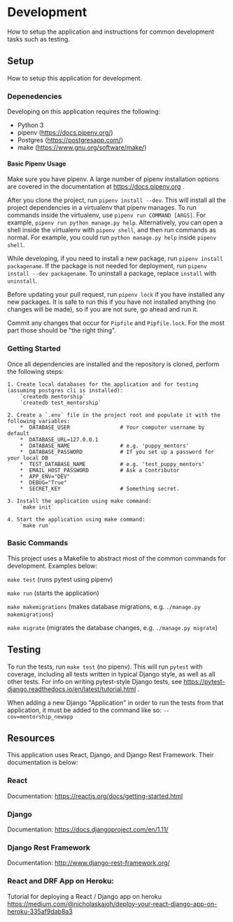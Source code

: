 # Development

How to setup the application and instructions for common development tasks such as testing.

## Setup
How to setup this application for development.

### Depenedencies
Developing on this application requires the following:

*  Python 3
*  pipenv (https://docs.pipenv.org/)
*  Postgres (https://postgresapp.com/)
*  make (https://www.gnu.org/software/make/)

#### Basic Pipenv Usage

Make sure you have pipenv. A large number of pipenv installation options
are covered in the documentation at https://docs.pipenv.org .

After you clone the project, run `pipenv install --dev`. This will install
all the project dependencies in a virtualenv that pipenv manages. To run
commands inside the virtualenv, use `pipenv run COMMAND [ARGS]`. For example,
`pipenv run python manage.py help`. Alternatively, you can open a shell inside
the virtualenv with `pipenv shell`, and then run commands as normal. For
example, you could run `python manage.py help` inside `pipenv shell`.


While developing, if you need to install a new package, run
`pipenv install packagename`. If the package is not needed for deployment, run
`pipenv install --dev packagename`. To uninstall a package, replace `install`
with `uninstall`.

Before updating your pull request, run `pipenv lock` if you have installed
any new packages. It is safe to run this if you have not installed anything
(no changes will be made), so if you are not sure, go ahead and run it.

Commit any changes that occur for `Pipfile` and `Pipfile.lock`. For the most
part those should be "the right thing".

### Getting Started
Once all dependencies are installed and the repository is cloned, perform the following steps:

    1. Create local databases for the application and for testing (assuming postgres cli is installed):
        `createdb mentorship`
        `createdb test_mentorship`

    2. Create a `.env` file in the project root and populate it with the following variables:
        *  DATABASE_USER                # Your computer username by default
        *  DATABASE_URL=127.0.0.1
        *  DATABASE_NAME                # e.g. 'puppy_mentors'
        *  DATABASE_PASSWORD            # If you set up a password for your local DB
        *  TEST_DATABASE_NAME           # e.g. 'test_puppy_mentors'
        *  EMAIL_HOST_PASSWORD          # Ask a Contributor
        *  APP_ENV="DEV"
        *  DEBUG="True"
        *  SECRET_KEY                   # Something secret.

    3. Install the application using make command:
        `make init`

    4. Start the application using make command:
        `make run`

### Basic Commands
This project uses a Makefile to abstract most of the common commands for development.  Examples below:

`make test` (runs pytest using pipenv)

`make run` (starts the application)

`make makemigrations` (makes database migrations, e.g. `./manage.py makemigrations`)

`make migrate` (migrates the database changes, e.g. `./manage.py migrate`)

## Testing

To run the tests, run `make test` (no pipenv). This will run `pytest` with
coverage, including all tests written in typical Django style, as well as all
other tests. For info on writing pytest-style Django tests, see
https://pytest-django.readthedocs.io/en/latest/tutorial.html .

When adding a new Django "Application" in order to run the tests from that application, it must be added to the command like so: `--cov=mentorship_newapp`

## Resources
This application uses React, Django, and Django Rest Framework.  Their documentation is below:

### React
Documentation: https://reactjs.org/docs/getting-started.html

### Django
Documentation: https://docs.djangoproject.com/en/1.11/

### Django Rest Framework
Documentation: http://www.django-rest-framework.org/

### React and DRF App on Heroku:
Tutorial for deploying a React / Django app on heroku
https://medium.com/@nicholaskajoh/deploy-your-react-django-app-on-heroku-335af9dab8a3